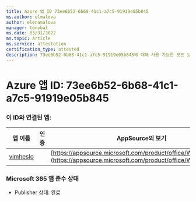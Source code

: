 ```yaml
---
title: Azure 앱 ID 73ee6b52-6b68-41c1-a7c5-91919e05b845
ms.author: elmalova
author: elenamalova
manager: tonybal
ms.date: 03/31/2022
ms.topic: article
ms.service: attestation
certification_type: attested
description: 73ee6b52-6b68-41c1-a7c5-91919e05b845에 대해 사용 가능한 모든 보안 및 규정 준수 정보입니다.
---
```

# <a name="azure-app-id-73ee6b52-6b68-41c1-a7c5-91919e05b845"></a>Azure 앱 ID: 73ee6b52-6b68-41c1-a7c5-91919e05b845


### <a name="apps-associated-with-this-id"></a>이 ID와 연결된 앱:
| **앱 이름** | **인증** | **AppSource의 보기** |
|--------------|---------------|-----------------------|
| [vimheslo](../forward/WA200003843.md) |  | [https://appsource.microsoft.com/product/office/WA200003843](https://appsource.microsoft.com/product/office/WA200003843) |

### <a name="microsoft-365-app-compliance-status"></a>Microsoft 365 앱 준수 상태
- Publisher 상태: 완료
